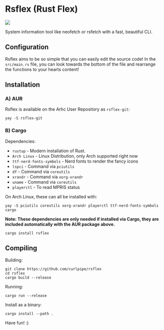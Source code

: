# Rsflex (Rust Flex)

<img src="https://i.postimg.cc/DyPtQ50g/image.png">

System information tool like neofetch or rsfetch with a fast, beautiful CLI.

## Configuration
Rsflex aims to be so simple that you can easily edit the source code!
In the `src/main.rs` file, you can look towards the bottom of the file and rearrange the functions to your hearts content!

## Installation

### A) AUR

Rsflex is available on the Arhc User Repository as `rsflex-git`:

```
yay -S rsflex-git
```

### B) Cargo

Dependencies:

 - `rustup` - Modern installation of Rust.
 - `Arch Linux` - Linux Distribution, only Arch supported right now
 - `ttf-nerd-fonts-symbols` - Nerd fonts to render the fancy icons
 - `lspci` - Command via `pciutils`
 - `df` - Command via `coreutils`
 - `xrandr` - Command via `xorg-xrandr`
 - `uname` - Command via `coreutils`
 - `playerctl` - To read MPRIS status

On Arch Linux, these can all be installed with:
```
yay -S pciutils coreutils xorg-xrandr playerctl ttf-nerd-fonts-symbols cargo
```

**Note: These dependencies are only needed if installed via Cargo, they are included automatically with the AUR package above.**

```
cargo install rsflex
```

## Compiling

Building:
```
git clone https://github.com/curlpipe/rsflex
cd rsflex
cargo build --release
```

Running:
```
cargo run --release
```

Install as a binary:
```
cargo install --path .
```

Have fun! :)
